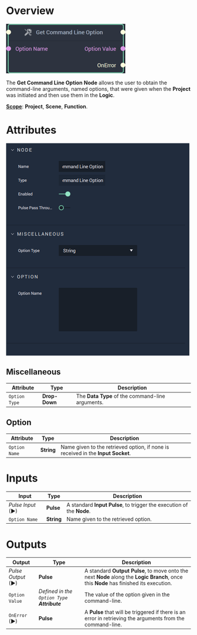 # Overview

![The Get Command Line Option Node.](../../.gitbook/assets/getcommandlineoptionnode20241.png)

The **Get Command Line Option** **Node** allows the user to obtain the command-line arguments, named options, that were given when the **Project** was initiated and then use them in the **Logic**.

[**Scope**](../overview.md#scopes): **Project**, **Scene**, **Function**.

# Attributes

![The Get Command Line Option Node Attributes.](../../.gitbook/assets/node-get-command-line-option2-attr.png)

## Miscellaneous

|Attribute|Type|Description|
|---|---|---|
| `Option Type` | **Drop-Down** | The **Data Type** of the command-line arguments. |

## Option

|Attribute|Type|Description|
|---|---|---|
| `Option Name` | **String** | Name given to the retrieved option, if none is received in the **Input Socket**.|

# Inputs

|Input|Type|Description|
|---|---|---|
|*Pulse Input* (►)|**Pulse**|A standard **Input Pulse**, to trigger the execution of the **Node**.|
| `Option Name` | **String** | Name given to the retrieved option. |

# Outputs

|Output|Type|Description|
|---|---|---|
|*Pulse Output* (►)|**Pulse**|A standard **Output Pulse**, to move onto the next **Node** along the **Logic Branch**, once this **Node** has finished its execution.|
| `Option Value` | _Defined in the `Option Type` **Attribute**_ | The value of the option given in the command-line. |
| `OnError` (►) | **Pulse** | A **Pulse** that will be triggered if there is an error in retrieving the arguments from the command-line. |

